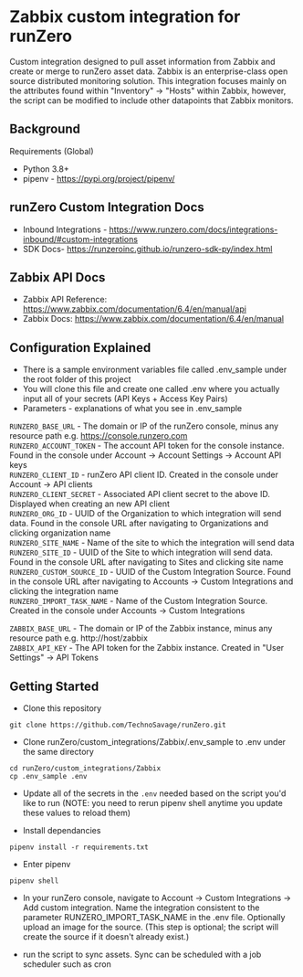 # Zabbix custom integration for runZero
Custom integration designed to pull asset information from Zabbix and create or merge to runZero asset data. Zabbix is an enterprise-class open source distributed monitoring solution. This integration focuses mainly on the attributes found within "Inventory" -> "Hosts" within Zabbix, however, the script can be modified to include other datapoints that Zabbix monitors.

## Background

Requirements (Global)

- Python 3.8+
- pipenv - https://pypi.org/project/pipenv/

## runZero Custom Integration Docs

- Inbound Integrations - https://www.runzero.com/docs/integrations-inbound/#custom-integrations
- SDK Docs- https://runzeroinc.github.io/runzero-sdk-py/index.html

## Zabbix API Docs

- Zabbix API Reference: https://www.zabbix.com/documentation/6.4/en/manual/api
- Zabbix Docs: https://www.zabbix.com/documentation/6.4/en/manual

## Configuration Explained

- There is a sample environment variables file called .env_sample under the root folder of this project
- You will clone this file and create one called .env where you actually input all of your secrets (API Keys + Access Key Pairs)
- Parameters - explanations of what you see in .env_sample

`RUNZERO_BASE_URL` - The domain or IP of the runZero console, minus any resource path e.g. https://console.runzero.com \
`RUNZERO_ACCOUNT_TOKEN` - The account API token for the console instance. Found in the console under Account -> Account Settings -> Account API keys \
`RUNZERO_CLIENT_ID` - runZero API client ID. Created in the console under Account -> API clients \
`RUNZERO_CLIENT_SECRET` - Associated API client secret to the above ID. Displayed when creating an new API client \
`RUNZERO_ORG_ID` - UUID of the Organization to which integration will send data. Found in the console URL after navigating to Organizations and clicking organization name \
`RUNZERO_SITE_NAME` - Name of the site to which the integration will send data \
`RUNZERO_SITE_ID` - UUID of the Site to which integration will send data. Found in the console URL after navigating to Sites and clicking site name \
`RUNZERO_CUSTOM_SOURCE_ID` - UUID of the Custom Integration Source. Found in the console URL after navigating to Accounts -> Custom Integrations and clicking the integration name \
`RUNZERO_IMPORT_TASK_NAME` - Name of the Custom Integration Source. Created in the console under Accounts -> Custom Integrations

`ZABBIX_BASE_URL` - The domain or IP of the Zabbix instance, minus any resource path e.g. http://host/zabbix \
`ZABBIX_API_KEY` - The API token for the Zabbix instance. Created in "User Settings" -> API Tokens

## Getting Started

- Clone this repository

```
git clone https://github.com/TechnoSavage/runZero.git
```

- Clone runZero/custom_integrations/Zabbix/.env_sample to .env under the same directory

```
cd runZero/custom_integrations/Zabbix
cp .env_sample .env
```

- Update all of the secrets in the `.env` needed based on the script you'd like to run (NOTE: you need to rerun pipenv shell anytime you update these  values to reload them)

- Install dependancies

```
pipenv install -r requirements.txt
```

- Enter pipenv

```
pipenv shell
```
- In your runZero console, navigate to Account -> Custom Integrations -> Add custom integration. Name the integration consistent to the parameter RUNZERO_IMPORT_TASK_NAME in the .env file. Optionally upload an image for the source. 
(This step is optional; the script will create the source if it doesn't already exist.)

- run the script to sync assets. Sync can be scheduled with a job scheduler such as cron